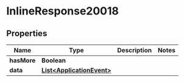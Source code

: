 

# InlineResponse20018

## Properties

Name | Type | Description | Notes
------------ | ------------- | ------------- | -------------
**hasMore** | **Boolean** |  | 
**data** | [**List&lt;ApplicationEvent&gt;**](ApplicationEvent.md) |  | 



